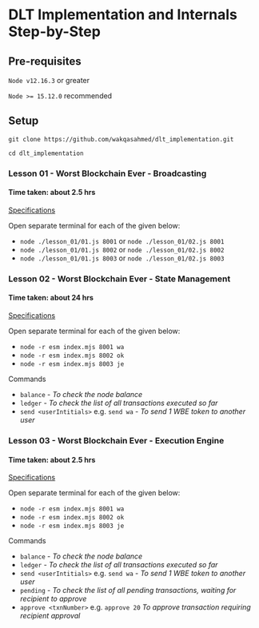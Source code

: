 # DLT Implementation and Internals Step-by-Step

## Pre-requisites

`Node v12.16.3` or greater

`Node >= 15.12.0` recommended

## Setup

`git clone https://github.com/wakqasahmed/dlt_implementation.git`

`cd dlt_implementation`

### Lesson 01 - Worst Blockchain Ever - Broadcasting

#### Time taken: about 2.5 hrs

[Specifications](./lesson_01/README.md)

Open separate terminal for each of the given below:

- `node ./lesson_01/01.js 8001` or `node ./lesson_01/02.js 8001`
- `node ./lesson_01/01.js 8002` or `node ./lesson_01/02.js 8002`
- `node ./lesson_01/01.js 8003` or `node ./lesson_01/02.js 8003`

### Lesson 02 - Worst Blockchain Ever - State Management

#### Time taken: about 24 hrs

[Specifications](./lesson_02/README.md)

Open separate terminal for each of the given below:

- `node -r esm index.mjs 8001 wa`
- `node -r esm index.mjs 8002 ok`
- `node -r esm index.mjs 8003 je`

Commands

- `balance` - _To check the node balance_
- `ledger` - _To check the list of all transactions executed so far_
- `send <userIntitials>` e.g. `send wa` - _To send 1 WBE token to another user_

### Lesson 03 - Worst Blockchain Ever - Execution Engine

#### Time taken: about 2.5 hrs

[Specifications](./lesson_03/README.md)

Open separate terminal for each of the given below:

- `node -r esm index.mjs 8001 wa`
- `node -r esm index.mjs 8002 ok`
- `node -r esm index.mjs 8003 je`

Commands

- `balance` - _To check the node balance_
- `ledger` - _To check the list of all transactions executed so far_
- `send <userIntitials>` e.g. `send wa` - _To send 1 WBE token to another user_
- `pending` - _To check the list of all pending transactions, waiting for recipient to approve_
- `approve <txnNumber>` e.g. `approve 20` _To approve transaction requiring recipient approval_

